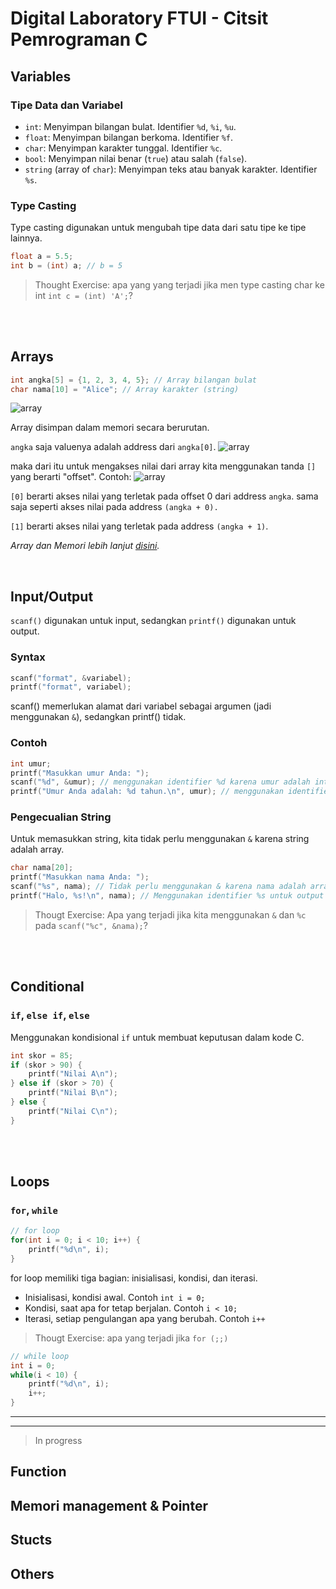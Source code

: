 # Digital Laboratory FTUI - Citsit Pemrograman C

## Variables

### Tipe Data dan Variabel
- `int`: Menyimpan bilangan bulat. Identifier `%d`, `%i`, `%u`.
- `float`: Menyimpan bilangan berkoma. Identifier `%f`.
- `char`: Menyimpan karakter tunggal. Identifier `%c`.
- `bool`: Menyimpan nilai benar (`true`) atau salah (`false`).
- `string` (array of `char`): Menyimpan teks atau banyak karakter. Identifier `%s`.

### Type Casting
Type casting digunakan untuk mengubah tipe data dari satu tipe ke tipe lainnya.

```c
float a = 5.5;
int b = (int) a; // b = 5
```

> Thought Exercise: apa yang yang terjadi jika men type casting char ke int `int c = (int) 'A';`?

<br/>
<br/>

## Arrays
```c
int angka[5] = {1, 2, 3, 4, 5}; // Array bilangan bulat
char nama[10] = "Alice"; // Array karakter (string)
```

![array](https://cdn.discordapp.com/attachments/1169082776012730378/1217007292105359420/image.png?ex=6602755d&is=65f0005d&hm=bdcb05dc9586e4937723357176e7075ba2b927923a3143ea0e56098cadf08c08&)

Array disimpan dalam memori secara berurutan.

`angka` saja valuenya adalah address dari `angka[0]`.
![array](https://cdn.discordapp.com/attachments/1169082776012730378/1217008125727477870/image.png?ex=66027624&is=65f00124&hm=624e232591d21a8f8c1344ea5b6a34b6c84a6daeac3e13c1f12bdae88f62050a&)

maka dari itu untuk mengakses nilai dari array kita menggunakan tanda `[]` yang berarti "offset". Contoh:
![array](https://cdn.discordapp.com/attachments/1169082776012730378/1217008662175023174/image.png?ex=660276a3&is=65f001a3&hm=bc7d0e5032a5a9fac95d376f44ba5f81348512bd596333d202e41209fd4c6090&)

`[0]` berarti akses nilai yang terletak pada offset 0 dari address `angka`.
sama saja seperti akses nilai pada address `(angka + 0).`

`[1]` berarti akses nilai yang terletak pada address `(angka + 1)`.

*Array dan Memori lebih lanjut [disini](#memori-management--pointer).*

<br/>

## Input/Output
`scanf()` digunakan untuk input, sedangkan `printf()` digunakan untuk output.

### Syntax
```c
scanf("format", &variabel);
printf("format", variabel);
```
scanf() memerlukan alamat dari variabel sebagai argumen (jadi menggunakan `&`), sedangkan printf() tidak.

### Contoh
```c
int umur;
printf("Masukkan umur Anda: ");
scanf("%d", &umur); // menggunakan identifier %d karena umur adalah integer
printf("Umur Anda adalah: %d tahun.\n", umur); // menggunakan identifier %d untuk output
```

### Pengecualian String
Untuk memasukkan string, kita tidak perlu menggunakan `&` karena string adalah array.

```c
char nama[20];
printf("Masukkan nama Anda: ");
scanf("%s", nama); // Tidak perlu menggunakan & karena nama adalah array
printf("Halo, %s!\n", nama); // Menggunakan identifier %s untuk output
```

> Thougt Exercise: Apa yang terjadi jika kita menggunakan `&` dan `%c` pada `scanf("%c", &nama);`? 

<br/>
<br/>

## Conditional

### `if`, `else if`, `else`
Menggunakan kondisional `if` untuk membuat keputusan dalam kode C.

```c
int skor = 85;
if (skor > 90) {
    printf("Nilai A\n");
} else if (skor > 70) {
    printf("Nilai B\n");
} else {
    printf("Nilai C\n");
}
```

<br/>
<br/>

## Loops

### `for`, `while`

```c
// for loop
for(int i = 0; i < 10; i++) {
    printf("%d\n", i);
}
```
for loop memiliki tiga bagian: inisialisasi, kondisi, dan iterasi.
- Inisialisasi, kondisi awal. Contoh `int i = 0;`
- Kondisi, saat apa for tetap berjalan. Contoh `i < 10;`
- Iterasi, setiap pengulangan apa yang berubah. Contoh `i++`

> Thougt Exercise: apa yang terjadi jika `for (;;)`

```c
// while loop
int i = 0;
while(i < 10) {
    printf("%d\n", i);
    i++;
}
```

---
---
> In progress 

## Function

## Memori management & Pointer

## Stucts

## Others

